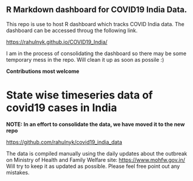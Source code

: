 ## R Markdown dashboard for COVID19 India Data. 
This repo is use to host R dashboard which tracks COVID India data. The dashboard can be accessed throug the following link.

https://rahulnyk.github.io/COVID19_India/

I am in the process of consolidating the dashboard so there may be some temporary mess in the repo. Will clean it up as soon as possile :)

**Contributions most welcome** 


# State wise timeseries data of covid19 cases in India

**NOTE: In an effort to consolidate the data, we have moved it to the new repo**

https://github.com/rahulnyk/covid19_india_data


The data is compiled manually using the daily updates about the outbreak on Ministry of Health and Family Welfare site: https://www.mohfw.gov.in/
Will try to keep it as updated as possible. Please feel free point out any mistakes. 


